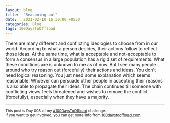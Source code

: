 ```yaml
---
layout: blog
title:  "Reasoning out"
date:   2021-02-10 16:30:00 +0530
categories: Blog
tags: 100DaysToOffload
---
```

There are many different and conflicting ideologies to choose from in our world. According to what a person decides, their actions follow to reflect those ideas. At the same time, what is acceptable and not-acceptable to form a consensus in a large population has a rigid set of requirements. What these conditions are is unknown to me as of now. But I see many people around who try reason out (forcefully) their actions and ideas. You don't need logical reasoning. You just need some explanation which seems reasonable. Whoever can persuade other people in accepting their reasons is also able to propagate their ideas. The chain continues till someone with conflicting views feels threatened and wishes to remove the conflict (forcefully), especially when they have a majority.

<hr>

<small>This post is Day 008 of my [#100DaysToOffload](https://chaitanya.page/tag/100daystooffload) challenge.<br>If you want to get involved, you can get more info from [100daystooffload.com](https://100daystooffload.com/).</small>